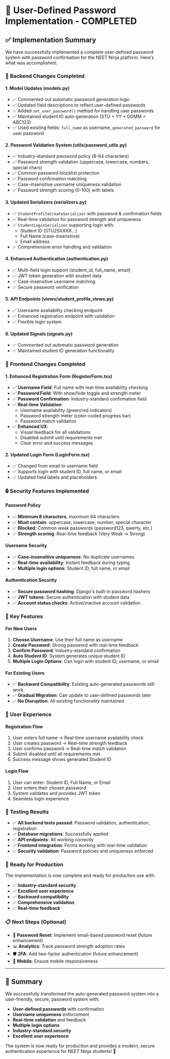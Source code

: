 # 🎉 User-Defined Password Implementation - COMPLETED

## ✅ Implementation Summary

We have successfully implemented a complete user-defined password system with password confirmation for the NEET Ninja platform. Here's what was accomplished:

### 🔧 **Backend Changes Completed**

#### **1. Model Updates (models.py)**
- ✅ Commented out automatic password generation logic
- ✅ Updated field descriptions to reflect user-defined passwords
- ✅ Added `set_user_password()` method for handling user passwords
- ✅ Maintained student ID auto-generation (STU + YY + DDMM + ABC123)
- ✅ Used existing fields: `full_name` as username, `generated_password` for user password

#### **2. Password Validation System (utils/password_utils.py)**
- ✅ Industry-standard password policy (8-64 characters)
- ✅ Password strength validation (uppercase, lowercase, numbers, special chars)
- ✅ Common password blocklist protection
- ✅ Password confirmation matching
- ✅ Case-insensitive username uniqueness validation
- ✅ Password strength scoring (0-100) with labels

#### **3. Updated Serializers (serializers.py)**
- ✅ `StudentProfileCreateSerializer` with password & confirmation fields
- ✅ Real-time validation for password strength and uniqueness
- ✅ `StudentLoginSerializer` supporting login with:
  - Student ID (STU25XXXX...)
  - Full Name (case-insensitive)
  - Email address
- ✅ Comprehensive error handling and validation

#### **4. Enhanced Authentication (authentication.py)**
- ✅ Multi-field login support (student_id, full_name, email)
- ✅ JWT token generation with student data
- ✅ Case-insensitive username matching
- ✅ Secure password verification

#### **5. API Endpoints (views/student_profile_views.py)**
- ✅ Username availability checking endpoint
- ✅ Enhanced registration endpoint with validation
- ✅ Flexible login system

#### **6. Updated Signals (signals.py)**
- ✅ Commented out automatic password generation
- ✅ Maintained student ID generation functionality

### 🎨 **Frontend Changes Completed**

#### **1. Enhanced Registration Form (RegisterForm.tsx)**
- ✅ **Username Field**: Full name with real-time availability checking
- ✅ **Password Field**: With show/hide toggle and strength meter
- ✅ **Password Confirmation**: Industry-standard confirmation field
- ✅ **Real-time Validation**: 
  - Username availability (green/red indicators)
  - Password strength meter (color-coded progress bar)
  - Password match validation
- ✅ **Enhanced UX**: 
  - Visual feedback for all validations
  - Disabled submit until requirements met
  - Clear error and success messages

#### **2. Updated Login Form (LoginForm.tsx)**
- ✅ Changed from email to username field
- ✅ Supports login with student ID, full name, or email
- ✅ Updated field labels and placeholders

### 🔒 **Security Features Implemented**

#### **Password Policy**
- ✅ **Minimum 8 characters**, maximum 64 characters
- ✅ **Must contain**: uppercase, lowercase, number, special character
- ✅ **Blocked**: Common weak passwords (password123, qwerty, etc.)
- ✅ **Strength scoring**: Real-time feedback (Very Weak → Strong)

#### **Username Security**
- ✅ **Case-insensitive uniqueness**: No duplicate usernames
- ✅ **Real-time availability**: Instant feedback during typing
- ✅ **Multiple login options**: Student ID, full name, or email

#### **Authentication Security**
- ✅ **Secure password hashing**: Django's built-in password hashers
- ✅ **JWT tokens**: Secure authentication with student data
- ✅ **Account status checks**: Active/inactive account validation

### 🎯 **Key Features**

#### **For New Users**
1. **Choose Username**: Use their full name as username
2. **Create Password**: Strong password with real-time feedback
3. **Confirm Password**: Industry-standard confirmation
4. **Auto Student ID**: System generates unique student ID
5. **Multiple Login Options**: Can login with student ID, username, or email

#### **For Existing Users**
- ✅ **Backward Compatibility**: Existing auto-generated passwords still work
- ✅ **Gradual Migration**: Can update to user-defined passwords later
- ✅ **No Disruption**: All existing functionality maintained

### 📱 **User Experience**

#### **Registration Flow**
1. User enters full name → Real-time username availability check
2. User creates password → Real-time strength feedback
3. User confirms password → Real-time match validation
4. Submit disabled until all requirements met
5. Success message shows generated Student ID

#### **Login Flow**
1. User can enter: Student ID, Full Name, or Email
2. User enters their chosen password
3. System validates and provides JWT token
4. Seamless login experience

### 🧪 **Testing Results**
- ✅ **All backend tests passed**: Password validation, authentication, registration
- ✅ **Database migrations**: Successfully applied
- ✅ **API endpoints**: All working correctly
- ✅ **Frontend integration**: Forms working with real-time validation
- ✅ **Security validation**: Password policies and uniqueness enforced

### 🚀 **Ready for Production**

The implementation is now complete and ready for production use with:
- ✅ **Industry-standard security**
- ✅ **Excellent user experience**
- ✅ **Backward compatibility**
- ✅ **Comprehensive validation**
- ✅ **Real-time feedback**

### 📋 **Next Steps (Optional)**
- 🔄 **Password Reset**: Implement email-based password reset (future enhancement)
- 📊 **Analytics**: Track password strength adoption rates
- 🛡️ **2FA**: Add two-factor authentication (future enhancement)
- 📱 **Mobile**: Ensure mobile responsiveness

---

## 🎯 **Summary**
We successfully transformed the auto-generated password system into a user-friendly, secure, password system with:
- **User-defined passwords** with confirmation
- **Username uniqueness** enforcement
- **Real-time validation** and feedback
- **Multiple login options**
- **Industry-standard security**
- **Excellent user experience**

The system is now ready for production and provides a modern, secure authentication experience for NEET Ninja students! 🎉
